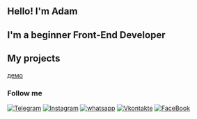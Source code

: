 ## Hello! I'm Adam

## I'm a beginner Front-End Developer

## My projects
<a href='https://my-project-gym.herokuapp.com/'>демо <a/>

### Follow me
[![Telegram](https://img.shields.io/badge/Telegram-111111?style=for-the-badge&logo=telegram)](https://t.me/Adam_Mutaev)
[![Instagram](https://img.shields.io/badge/Instagram-111111?style=for-the-badge&logo=instagram)](https://www.instagram.com/23adam2/)
[![whatsapp](https://img.shields.io/badge/whatsapp-111111?style=for-the-badge&logo=whatsapp)](https://wa.me/79899230655)
[![Vkontakte](https://img.shields.io/badge/Vkontakte-111111?style=for-the-badge&logo=Vkontakte)](https://vk.com/id523121340)
[![FaceBook](https://img.shields.io/badge/FaceBook-111111?style=for-the-badge&logo=FaceBook)](https://www.facebook.com/profile.php?id=100077584514469)
